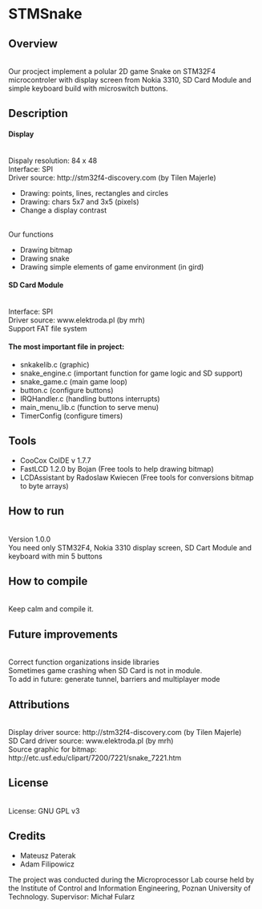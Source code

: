 ﻿# STMSnake

<h2>Overview</h2>
</br>Our procject implement a polular 2D game Snake on STM32F4 microcontroler with display screen from Nokia 3310, SD Card Module and simple keyboard build with microswitch buttons.
<h2>Description</h2>
<h4>Display</h4>
</br>Dispaly resolution: 84 x 48
</br>Interface: SPI
</br>Driver source: http://stm32f4-discovery.com (by Tilen Majerle)
<ul>
<li>Drawing: points, lines, rectangles and circles</li>
<li>Drawing: chars 5x7 and 3x5 (pixels)</li>
<li>Change a display contrast</li>
</ul>
</br>Our functions
<ul>
<li>Drawing bitmap</li>
<li>Drawing snake</li>
<li>Drawing simple elements of game environment (in gird)</li>
</ul>

<h4>SD Card Module</h4>
</br>Interface: SPI
</br>Driver source: www.elektroda.pl (by mrh)
</br>Support FAT file system

<h4>The most important file in project:</h4>
<ul>
<li>snkakelib.c (graphic)</li>
<li>snake_engine.c (important function for game logic and SD support)</li>
<li>snake_game.c (main game loop)</li>
<li>button.c (configure buttons)</li>
<li>IRQHandler.c (handling buttons interrupts)</li>
<li>main_menu_lib.c (function to serve menu)</li>
<li>TimerConfig (configure timers)</li>
</ul>

<h2>Tools </h2>
<ul>
<li>CooCox CoIDE v 1.7.7</li>
<li>FastLCD 1.2.0 by Bojan (Free tools to help drawing bitmap)</li>
<li>LCDAssistant by Radoslaw Kwiecen (Free tools for conversions bitmap to byte arrays)</li>
</ul>

<h2>How to run </h2>
</br>Version 1.0.0
</br>You need only STM32F4, Nokia 3310 display screen, SD Cart Module and keyboard with min 5 buttons

<h2>How to compile</h2>
</br> Keep calm and compile it.

<h2>Future improvements</h2>
</br>Correct function organizations inside libraries
</br>Sometimes game crashing when SD Card is not in module.
</br>To add in future: generate tunnel, barriers and multiplayer mode

<h2>Attributions</h2>
</br>Display driver source: http://stm32f4-discovery.com (by Tilen Majerle)
</br>SD Card driver source: www.elektroda.pl (by mrh)
</br>Source graphic for bitmap: http://etc.usf.edu/clipart/7200/7221/snake_7221.htm

<h2>License</h2>
</br> License: GNU GPL v3

<h2>Credits</h2>
<ul>
<li>Mateusz Paterak </li>
<li>Adam Filipowicz</li>
</ul>


The project was conducted during the Microprocessor Lab course held by the Institute of Control and Information Engineering, Poznan University of Technology.
Supervisor: Michał Fularz 
